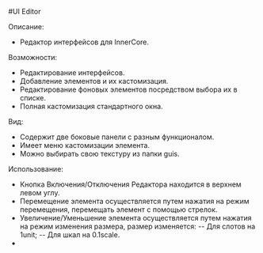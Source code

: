 
#UI Editor

Описание:
 - Редактор интерфейсов для InnerCore.
 
Возможности:
 - Редактирование интерфейсов.
 - Добавление элементов и их кастомизация.
 - Редактирование фоновых элементов посредством выбора их в списке.
 - Полная кастомизация стандартного окна.
 
Вид:
 - Содержит две боковые панели с разным функционалом.
 - Имеет меню кастомизации элемента.
 - Можно выбирать свою текстуру из папки guis.
 
Использование:
 - Кнопка Включения/Отключения Редактора находится в верхнем левом углу.
 - Перемещение элемента осуществляется путем нажатия на режим перемещения, перемещать элемент с помощью стрелок.
 - Увеличение/Уменьшение элемента осуществляется путем нажатия на режим изменения размера, размер изменяется:
 -- Для слотов на 1unit;
 -- Для шкал на 0.1scale.
 - 